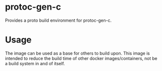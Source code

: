 # protoc-gen-c

Provides a proto build environment for protoc-gen-c.

# Usage

The image can be used as a base for others to build upon. This image is intended to reduce the
build time of other docker images/containers, not be a build system in and of itself.
